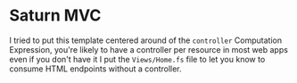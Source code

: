 # Saturn MVC

I tried to put this template centered around of the `controller` Computation Expression, you're likely to have a controller per resource in most web apps even if you don't have it I put the `Views/Home.fs` file to let you know to consume HTML endpoints without a controller.